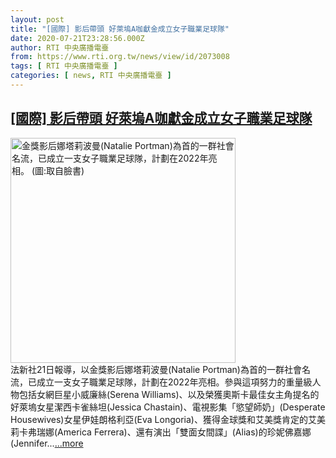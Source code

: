 ```yaml
---
layout: post
title: "[國際] 影后帶頭 好萊塢A咖獻金成立女子職業足球隊"
date: 2020-07-21T23:28:56.000Z
author: RTI 中央廣播電臺
from: https://www.rti.org.tw/news/view/id/2073008
tags: [ RTI 中央廣播電臺 ]
categories: [ news, RTI 中央廣播電臺 ]
---
```

<!--1595374136000-->
[[國際] 影后帶頭 好萊塢A咖獻金成立女子職業足球隊](https://www.rti.org.tw/news/view/id/2073008)
------

<div>
<img src="https://static.rti.org.tw/assets/thumbnails/2020/07/22/cae261ab24e6e90a96a464b1f1c479f2.jpg" width="360" alt="金獎影后娜塔莉波曼(Natalie Portman)為首的一群社會名流，已成立一支女子職業足球隊，計劃在2022年亮相。 (圖:取自臉書)" title="金獎影后娜塔莉波曼(Natalie Portman)為首的一群社會名流，已成立一支女子職業足球隊，計劃在2022年亮相。 (圖:取自臉書)"><br>法新社21日報導，以金獎影后娜塔莉波曼(Natalie Portman)為首的一群社會名流，已成立一支女子職業足球隊，計劃在2022年亮相。參與這項努力的重量級人物包括女網巨星小威廉絲(Serena Williams)、以及榮獲奧斯卡最佳女主角提名的好萊塢女星潔西卡雀絲坦(Jessica Chastain)、電視影集「慾望師奶」(Desperate Housewives)女星伊娃朗格利亞(Eva Longoria)、獲得金球獎和艾美獎肯定的艾美莉卡弗瑞娜(America Ferrera)、還有演出「雙面女間諜」(Alias)的珍妮佛嘉娜(Jennifer...<a target="_blank" href="https://www.rti.org.tw/news/view/id/2073008">...more</a>
</div>
